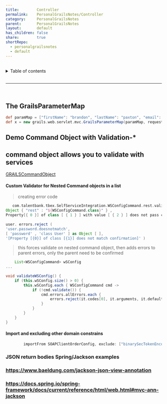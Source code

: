 ```yaml
---  
title:        Controller    
permalink:    PersonalGrailsNotes/Controller    
category:     PersonalGrailsNotes    
parent:       PersonalGrailsNotes    
layout:       default    
has_children: false    
share:        true    
shortRepo:    
  - personalgrailsnotes    
  - default    
---  
```

    
    
<br/>    
    
<details markdown="block">    
<summary>    
Table of contents    
</summary>    
{: .text-delta }    
1. TOC    
{:toc}    
</details>    
    
<br/>    
    
***    
    
<br/>    
    
## The GrailsParameterMap    
    
```groovy    
def paramMap = ["firstName": "brandon", "lastName": "paxton", "email": "bpaxton@talentplus.com", "assessmentType": "AO6"]    
def x = new grails.web.servlet.mvc.GrailsParameterMap(paramMap, request)    
```    
    
## Demo Command Object with Validation-*    
    
## command object allows you to validate with services    
    
<a href="https://gist.github.com/14paxton/282d48ed20642c697315e15dffb7df2d"> GRAILSCommandObject </a>    
    
#### Custom Validator for Nested Command objects in a list    
    
> creating error code    
    
  ```groovy     
     com.talentbank.tbex.SelfServiceIntegration.WSConfigCommand.rest.validator.error.com.talentbank.tbex.SelfServiceIntegration.WSConfigCommand.rest ,    
Object { "rest" : "${WSConfigCommand.class}" } ,    
Property[{ 0 }] of class [ { 1 } ] with value [ { 2 } ] does not pass custom validation    
    
user. errors.reject (    
'user.password.doesnotmatch',    
[ 'password' , 'class User' ] as Object [ ],    
'[Property [{0}] of class [{1}] does not match confirmation]' )    
  ```    
    
> this forces validate on nested command object, then adds errors to parent errors, only the parent need to be confirmed    
    
```groovy    
    List<WSConfigCommand> wSConfig    
...    
    
void validateWSConfig() {    
    if (this.wSConfig.size() > 0) {    
        this.wSConfig.each { WSConfigCommand cmd ->    
            if (!cmd.validate()) {    
                cmd.errors.allErrors.each {    
                    errors.reject(it.codes[0], it.arguments, it.defaultMessage)    
                }    
            }    
        }    
    }    
}    
```    
    
#### Import and excluding other domain constrains    
    
```groovy    
        importFrom SOAPClientOrderConfig, exclude: ["binarySecTokenEncodingType", "binarySecTokenValueType", "countryCodeFormat"]    
```    
    
### JSON return bodies Spring/Jackson examples    
    
### https://www.baeldung.com/jackson-json-view-annotation    
    
### https://docs.spring.io/spring-framework/docs/current/reference/html/web.html#mvc-ann-jackson